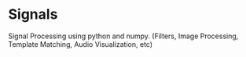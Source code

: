 # Signals
Signal Processing using python and numpy. (Filters, Image Processing, Template Matching, Audio Visualization, etc)
